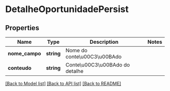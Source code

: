 # DetalheOportunidadePersist

## Properties
Name | Type | Description | Notes
------------ | ------------- | ------------- | -------------
**nome_campo** | **string** | Nome do conte\u00C3\u00BAdo | 
**conteudo** | **string** | Conte\u00C3\u00BAdo do detalhe | 

[[Back to Model list]](../README.md#documentation-for-models) [[Back to API list]](../README.md#documentation-for-api-endpoints) [[Back to README]](../README.md)


